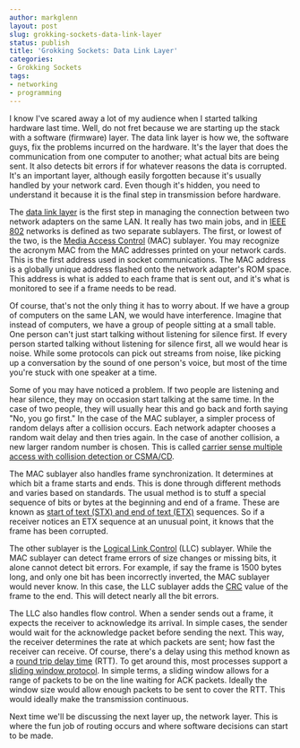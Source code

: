 ```yaml
---
author: markglenn
layout: post
slug: grokking-sockets-data-link-layer
status: publish
title: 'Grokking Sockets: Data Link Layer'
categories:
- Grokking Sockets
tags:
- networking
- programming
---
```


I know I've scared away a lot of my audience when I started talking
hardware last time. Well, do not fret because we are starting up the
stack with a software (firmware) layer. The data link layer is how we,
the software guys, fix the problems incurred on the hardware. It's the
layer that does the communication from one computer to another; what
actual bits are being sent. It also detects bit errors if for whatever
reasons the data is corrupted. It's an important layer, although easily
forgotten because it's usually handled by your network card. Even though
it's hidden, you need to understand it because it is the final step in
transmission before hardware. 

The [data link layer](http://en.wikipedia.org/wiki/Data_Link_Layer) is the first step
in managing the connection between two network adapters on the same LAN.
It really has two main jobs, and in 
[IEEE 802](http://en.wikipedia.org/wiki/IEEE_802) networks is defined as two
separate sublayers. The first, or lowest of the two, is the 
[Media Access Control](http://en.wikipedia.org/wiki/Media_Access_Control) (MAC)
sublayer. You may recognize the acronym MAC from the MAC addresses
printed on your network cards. This is the first address used in socket
communications. The MAC address is a globally unique address flashed
onto the network adapter's ROM space. This address is what is added to
each frame that is sent out, and it's what is monitored to see if a
frame needs to be read. 

Of course, that's not the only thing it has to
worry about. If we have a group of computers on the same LAN, we would
have interference. Imagine that instead of computers, we have a group of
people sitting at a small table. One person can't just start talking
without listening for silence first. If every person started talking
without listening for silence first, all we would hear is noise. While
some protocols can pick out streams from noise, like picking up a
conversation by the sound of one person's voice, but most of the time
you're stuck with one speaker at a time.

Some of you may have noticed a
problem. If two people are listening and hear silence, they may on
occasion start talking at the same time. In the case of two people, they
will usually hear this and go back and forth saying "No, you go first."
In the case of the MAC sublayer, a simpler process of random delays
after a collision occurs. Each network adapter chooses a random wait
delay and then tries again. In the case of another collision, a new
larger random number is chosen. This is called 
[carrier sense multiple access with collision detection or CSMA/CD](http://en.wikipedia.org/wiki/Carrier_sense_multiple_access_with_collision_detection).

The MAC sublayer also handles frame synchronization. It determines at
which bit a frame starts and ends. This is done through different
methods and varies based on standards. The usual method is to stuff a
special sequence of bits or bytes at the beginning and end of a frame.
These are known as 
[start of text (STX) and end of text (ETX)](http://en.wikipedia.org/wiki/C0_and_C1_control_codes) sequences.
So if a receiver notices an ETX sequence at an unusual point, it knows
that the frame has been corrupted.

The other sublayer is the 
[Logical Link Control](http://en.wikipedia.org/wiki/Logical_Link_Control) (LLC)
sublayer. While the MAC sublayer can detect frame errors of size changes
or missing bits, it alone cannot detect bit errors. For example, if say
the frame is 1500 bytes long, and only one bit has been incorrectly
inverted, the MAC sublayer would never know. In this case, the LLC
sublayer adds the
[CRC](http://en.wikipedia.org/wiki/Cyclic_redundancy_check) value of the
frame to the end. This will detect nearly all the bit errors. 

The LLC also handles flow control. When a sender sends out a frame, it expects
the receiver to acknowledge its arrival. In simple cases, the sender
would wait for the acknowledge packet before sending the next. This way,
the receiver determines the rate at which packets are sent; how fast the
receiver can receive. Of course, there's a delay using this method known
as a [round trip delay time](http://en.wikipedia.org/wiki/Round-trip_delay_time) (RTT). To get
around this, most processes support a 
[sliding window protocol](http://en.wikipedia.org/wiki/Sliding_window_protocol). In
simple terms, a sliding window allows for a range of packets to be on
the line waiting for ACK packets. Ideally the window size would allow
enough packets to be sent to cover the RTT. This would ideally make the
transmission continuous. 

Next time we'll be discussing the next layer up, the network layer. This is where the fun job of routing occurs and
where software decisions can start to be made.

